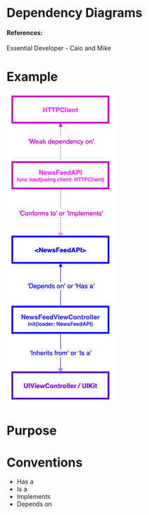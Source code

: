 # Dependency Diagrams
#### References:
Essential Developer - Caio and Mike

# Example
![alt text](/DependencyDiagram.png)

# Purpose

# Conventions
- Has a
- Is a
- Implements
- Depends on
